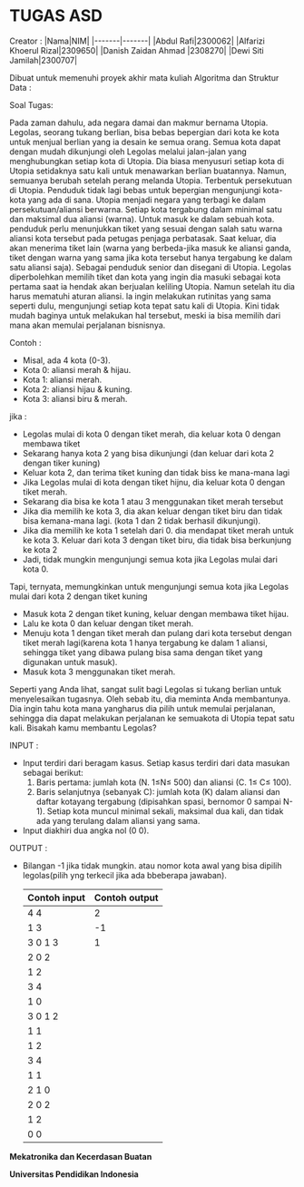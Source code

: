 # TUGAS ASD

Creator  :
|Nama|NIM|
|-------|-------|
|Abdul Rafi|2300062|
|Alfarizi Khoerul Rizal|2309650|
|Danish Zaidan Ahmad |2308270|
|Dewi Siti Jamilah|2300707|


Dibuat untuk memenuhi proyek akhir mata kuliah Algoritma dan Struktur Data :

Soal Tugas:

Pada zaman dahulu, ada negara damai dan makmur bernama Utopia. Legolas, seorang tukang berlian, bisa bebas bepergian dari kota ke kota untuk menjual berlian yang ia desain ke semua orang. Semua kota dapat dengan mudah dikunjungi oleh Legolas melalui jalan-jalan yang menghubungkan setiap kota di Utopia. Dia biasa menyusuri setiap kota di Utopia setidaknya satu kali untuk menawarkan berlian buatannya. Namun, semuanya berubah setelah perang melanda Utopia. Terbentuk persekutuan di Utopia. Penduduk tidak lagi bebas untuk bepergian mengunjungi kota-kota yang ada di sana. Utopia menjadi negara yang terbagi ke dalam persekutuan/aliansi berwarna. Setiap kota tergabung dalam minimal satu dan maksimal dua aliansi (warna). Untuk masuk ke dalam sebuah kota. penduduk perlu menunjukkan tiket yang sesuai dengan salah satu warna aliansi kota tersebut pada petugas penjaga perbatasak. Saat keluar, dia akan menerima tiket lain (warna yang berbeda-jika masuk ke aliansi ganda, tiket dengan warna yang sama jika kota tersebut hanya tergabung ke dalam satu aliansi saja). Sebagai penduduk senior dan disegani di Utopia. Legolas diperbolehkan memilih tiket dan kota yang ingin dia masuki sebagai kota pertama saat ia hendak akan berjualan keliling Utopia. Namun setelah itu dia harus mematuhi aturan aliansi. la ingin melakukan rutinitas yang sama seperti dulu, mengunjungi setiap kota tepat satu kali di Utopia. Kini tidak mudah baginya untuk melakukan hal tersebut, meski ia bisa memilih dari mana akan memulai perjalanan bisnisnya.

Contoh :
- Misal, ada 4 kota (0-3).
- Kota 0: aliansi merah & hijau.
- Kota 1: aliansi merah.
- Kota 2: aliansi hijau & kuning.
- Kota 3: aliansi biru & merah.

jika :
- Legolas mulai di kota 0 dengan tiket merah, dia keluar kota 0 dengan membawa tiket
- Sekarang hanya kota 2 yang bisa dikunjungi (dan keluar dari kota 2 dengan tiker kuning)
- Keluar kota 2, dan terima tiket kuning dan tidak biss ke mana-mana lagi
- Jika Legolas mulai di kota dengan tiket hijnu, dia keluar kota 0 dengan tiket merah.
- Sekarang dia bisa ke kota 1 atau 3 menggunakan tiket merah tersebut
- Jika dia memilih ke kota 3, dia akan keluar dengan tiket biru dan tidak bisa kemana-mana lagi. (kota 1 dan 2 tidak berhasil dikunjungi).
- Jika dia memilih ke kota 1 setelah dari 0. dia mendapat tiket merah untuk ke kota 3. Keluar dari kota 3 dengan tiket biru, dia tidak bisa berkunjung ke kota 2 
- Jadi, tidak mungkin mengunjungi semua kota jika Legolas mulai dari kota 0.

Tapi, ternyata, memungkinkan untuk mengunjungi semua kota jika Legolas mulai dari kota 2 dengan tiket kuning 
- Masuk kota 2 dengan tiket kuning, keluar dengan membawa tiket hijau.
- Lalu ke kota 0 dan keluar dengan tiket merah.
- Menuju kota 1 dengan tiket merah dan pulang dari kota tersebut dengan tiket merah lagi(karena kota 1 hanya tergabung ke dalam 1 aliansi, sehingga tiket yang dibawa pulang
  bisa sama dengan tiket yang digunakan untuk masuk).
- Masuk kota 3 menggunakan tiket merah.

Seperti yang Anda lihat, sangat sulit bagi Legolas si tukang berlian untuk menyelesaikan tugasnya. Oleh sebab itu, dia meminta Anda membantunya. Dia ingin tahu kota mana yangharus dia pilih untuk memulai perjalanan, sehingga dia dapat melakukan perjalanan ke semuakota di Utopia tepat satu kali.
Bisakah kamu membantu Legolas?

  INPUT :
  - Input terdiri dari beragam kasus. Setiap kasus terdiri dari data masukan sebagai berikut:
     1. Baris pertama: jumlah kota (N. 1≤N≤ 500) dan aliansi (C. 1≤ C≤ 100).
     2. Baris selanjutnya (sebanyak C): jumlah kota (K) dalam aliansi dan daftar kotayang tergabung (dipisahkan spasi, bernomor 0 sampai N-1). Setiap kota muncul minimal sekali, maksimal dua kali, dan tidak ada yang terulang dalam aliansi yang sama.
   - Input diakhiri dua angka nol (0 0).

  OUTPUT :
- Bilangan -1 jika tidak mungkin. atau nomor kota awal yang bisa dipilih legolas(pilih yng terkecil jika ada bbeberapa jawaban).

  |Contoh input|Contoh output|
  |---------|---------|
  |4 4| 2|
  |1 3|-1|
  |3 0 1 3|1|
  |2 0 2| |
  |1 2| |
  |3 4| |
  |1 0| |
  |3 0 1 2| |
  |1 1| |
  |1 2| |
  |3 4| |
  |1 1| |
  |2 1 0| |
  |2 0 2| |
  |1 2| |
  |0 0| |
  
  
  
  



**Mekatronika dan Kecerdasan Buatan**

**Universitas Pendidikan Indonesia**
